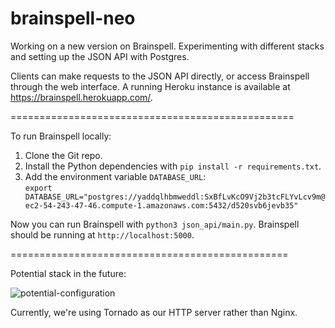 # brainspell-neo
Working on a new version on Brainspell. Experimenting with different stacks and setting up the JSON API with Postgres.

Clients can make requests to the JSON API directly, or access Brainspell through the web interface. A running Heroku instance is available at https://brainspell.herokuapp.com/.

=================================================

To run Brainspell locally:  
1) Clone the Git repo.  
2) Install the Python dependencies with `pip install -r requirements.txt`.  
3) Add the environment variable `DATABASE_URL`:  
`export DATABASE_URL="postgres://yaddqlhbmweddl:SxBfLvKcO9Vj2b3tcFLYvLcv9m@ec2-54-243-47-46.compute-1.amazonaws.com:5432/d520svb6jevb35"`

Now you can run Brainspell with `python3 json_api/main.py`. Brainspell should be running at `http://localhost:5000`.

================================================

Potential stack in the future:

![potential-configuration](https://cloud.githubusercontent.com/assets/7029855/19992170/d2a514dc-a1f8-11e6-94bc-f26eb1c4840d.png)

Currently, we're using Tornado as our HTTP server rather than Nginx.
